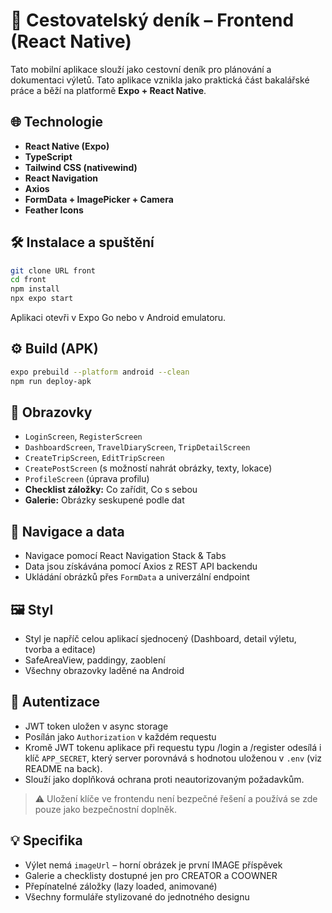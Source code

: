 # 📱 Cestovatelský deník – Frontend (React Native)

Tato mobilní aplikace slouží jako cestovní deník pro plánování a dokumentaci výletů. Tato aplikace vznikla jako praktická část bakalářské práce a běží na platformě **Expo + React Native**.

## 🌐 Technologie

- **React Native (Expo)**
- **TypeScript**
- **Tailwind CSS (nativewind)**
- **React Navigation**
- **Axios**
- **FormData + ImagePicker + Camera**
- **Feather Icons**


## 🛠️ Instalace a spuštění

```bash
git clone URL front
cd front
npm install
npx expo start
```

Aplikaci otevři v Expo Go nebo v Android emulatoru.

## ⚙️ Build (APK)

```bash
expo prebuild --platform android --clean
npm run deploy-apk
```

## 📂 Obrazovky

- `LoginScreen`, `RegisterScreen`
- `DashboardScreen`, `TravelDiaryScreen`, `TripDetailScreen`
- `CreateTripScreen`, `EditTripScreen`
- `CreatePostScreen` (s možností nahrát obrázky, texty, lokace)
- `ProfileScreen` (úprava profilu)
- **Checklist záložky:** Co zařídit, Co s sebou
- **Galerie:** Obrázky seskupené podle dat

## 🔁 Navigace a data

- Navigace pomocí React Navigation Stack & Tabs
- Data jsou získávána pomocí Axios z REST API backendu
- Ukládání obrázků přes `FormData` a univerzální endpoint

## 🖼️ Styl

- Styl je napříč celou aplikací sjednocený (Dashboard, detail výletu, tvorba a editace)
- SafeAreaView, paddingy, zaoblení
- Všechny obrazovky laděné na Android

## 🔑 Autentizace

- JWT token uložen v async storage
- Posílán jako `Authorization` v každém requestu
- Kromě JWT tokenu aplikace při requestu typu /login a /register odesílá i klíč `APP_SECRET`, který server porovnává s hodnotou uloženou v `.env` (viz README na back).
- Slouží jako doplňková ochrana proti neautorizovaným požadavkům.

> ⚠️ Uložení klíče ve frontendu není bezpečné řešení a používá se zde pouze jako bezpečnostní doplněk.

## 💡 Specifika

- Výlet nemá `imageUrl` – horní obrázek je první IMAGE příspěvek
- Galerie a checklisty dostupné jen pro CREATOR a COOWNER
- Přepínatelné záložky (lazy loaded, animované)
- Všechny formuláře stylizované do jednotného designu
